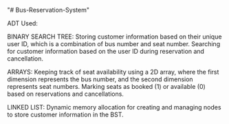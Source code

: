 "# Bus-Reservation-System"

ADT Used:

BINARY SEARCH TREE:
Storing customer information based on their unique user ID, which is a combination of bus number and seat number.
Searching for customer information based on the user ID during reservation and cancellation.

ARRAYS:
Keeping track of seat availability using a 2D array, where the first dimension represents the bus number, and the second dimension represents seat numbers.
Marking seats as booked (1) or available (0) based on reservations and cancellations.

LINKED LIST:
Dynamic memory allocation for creating and managing nodes to store customer information in the BST.
